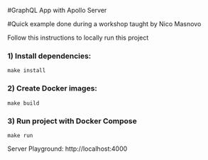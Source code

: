 #GraphQL App with Apollo Server

#Quick example done during a workshop taught by Nico Masnovo

Follow this instructions to locally run this project

### 1) Install dependencies:

```
make install
```

### 2) Create Docker images:

```
make build
```

### 3) Run project with Docker Compose

```
make run
```

Server Playground: http://localhost:4000
